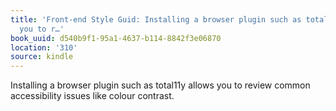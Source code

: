 ```yaml
---
title: 'Front-end Style Guid: Installing a browser plugin such as total11y allows
  you to r…'
book_uuid: d540b9f1-95a1-4637-b114-8842f3e06870
location: '310'
source: kindle
---
```


Installing a browser plugin such as total11y allows you to review common accessibility issues like colour contrast.